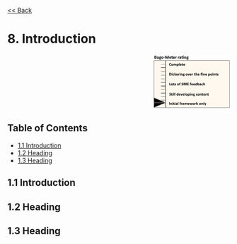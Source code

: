 [<< Back](../)

# 8. Introduction
<p align="right"><img src="../figures/bogo_ifo.png" alt="scope" title="Scope" width="35%"/></p>

## Table of Contents
* [1.1 Introduction](#1.1)
* [1.2 Heading](#1.2)
* [1.3 Heading](#1.3)

<a name="1.1"></a>
## 1.1 Introduction

<a name="1.2"></a>
## 1.2 Heading


<a name="1.3"></a>
## 1.3 Heading
 
